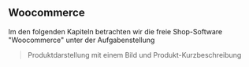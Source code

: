 ## Woocommerce

Im den folgenden Kapiteln betrachten wir die freie Shop-Software "Woocommerce" unter der Aufgabenstellung

> Produktdarstellung mit einem Bild und Produkt-Kurzbeschreibung
